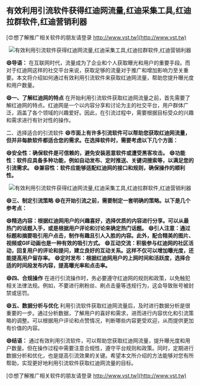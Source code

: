 ## **有效利用引流软件获得红迪网流量,红迪采集工具,红迪拉群软件,红迪营销利器**

[😍想了解推广相关软件的朋友请登录 http://www.vst.tw](http://www.vst.tw)

 <center><img src="https://vst.tw/MP4/tuiguang/png/8.png" alt="有效利用引流软件获得红迪网流量,红迪采集工具,红迪拉群软件,红迪营销利器"></center>

**😄导语：**
在互联网时代，流量成为了企业和个人获取曝光和用户的重要手段。而对于红迪网这样的社交平台来说，获取足够的流量对于推广和增加影响力至关重要。本文将介绍如何通过有效利用引流软件来获取红迪网流量，帮助您提升曝光度和用户数量。

**😄一、了解红迪网的特点**
在开始利用引流软件获取红迪网流量之前，首先需要了解红迪网的特点。红迪网是一个以内容分享和讨论为主的社交平台，用户群体广泛，涵盖了各个领域的兴趣爱好。因此，在引流过程中，需要根据目标受众的兴趣和需求进行有针对性的操作。

二、选择适合的引流软件
**😄市面上有许多引流软件可以帮助您获取红迪网流量，但并非每款软件都适合您的需求。在选择软件时，需要考虑以下几个方面：**

**😄安全性：确保软件是可信赖的，避免安装恶意软件或遭受黑客攻击。**
**😄功能性：软件应具备多种功能，例如自动发布、定时推送、关键词搜索等，以满足您的引流需求。**
**😄兼容性：软件应能够适配红迪网的接口和规则，确保操作的顺利性。**

 <center><img src="https://vst.tw/MP4/tuiguang/png/7.png" alt="有效利用引流软件获得红迪网流量,红迪采集工具,红迪拉群软件,红迪营销利器"></center>

**😄三、制定引流策略**
**😄在开始引流之前，需要制定一套明确的策略。以下是几个参考点：**

**😄精选内容：根据红迪网用户的兴趣喜好，选择优质的内容进行分享。可以从最热门的话题入手，或是根据用户评论和讨论来确定热门话题。**
**😄引人注意：通过标题和摘要吸引用户点击，制作有趣且引人入胜的内容。此外，配合精美的图片、视频或GIF动画也是一种有效的吸引方式。**
**😄互动交流：积极参与红迪网的社区活动，回复用户的评论和提问，建立良好的互动关系。这样不仅可以增加曝光度，还能提高用户留存率。**
**😄定时发布：根据红迪网用户的上网时间和活跃度，选择合适的时间段发布内容，提高曝光率和点击率。**

**😄四、合规操作**
在进行引流操作时，务必要遵守红迪网的规则和政策，以免触犯相关法律法规。例如，不要进行刷粉丝、刷点击量等违规行为，这会导致账号被封禁或惩罚。

**😄五、数据分析与优化**
利用引流软件获取红迪网流量后，及时进行数据分析是很重要的一步。通过分析数据，了解用户的喜好和需求，进而进行内容优化和引流策略的调整。可以根据用户评论和点赞情况，判断哪些内容更受欢迎，从而提供更加有价值的内容。

**😄结语：**
通过有效利用引流软件，可以帮助您获取红迪网流量，提升曝光度和用户数量。但在操作过程中需要注意合规性，遵守平台规则和政策。同时，定期进行数据分析和优化，也是提高引流效果的关键。希望本文所介绍的方法能够对您有所帮助，实现更好地利用引流软件获取红迪网流量的目标。

[😍想了解推广相关软件的朋友请登录 http://www.vst.tw](http://www.vst.tw)



